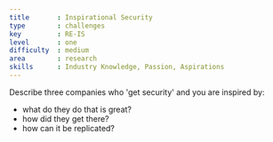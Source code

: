 ```yaml
---
title       : Inspirational Security
type        : challenges
key         : RE-IS
level       : one
difficulty  : medium
area        : research
skills      : Industry Knowledge, Passion, Aspirations
---
```

Describe three companies who 'get security' and you are inspired by:

- what do they do that is great?
- how did they get there?
- how can it be replicated?